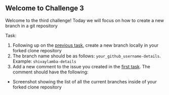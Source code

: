 ## Welcome to Challenge 3

Welcome to the third challenge! 
Today we will focus on how to create a new branch in a git repository

Task: 
1. Following up on the [previous task](https://github.com/scaleracademy/scaler-september-open-source-challenge/blob/main/Challenges/challenge_2.md), create a new branch locally in your forked clone repository
2. The branch name should be as follows: ``your_github_username-details``. Example: ``shivaylamba-details``
3. Add a new comment to the issue you created in the [first task](https://github.com/scaleracademy/scaler-september-open-source-challenge/blob/main/Challenges/challenge_1.md). The comment should have the following:
- Screenshot showing the list of all the current branches inside of your forked clone repository
